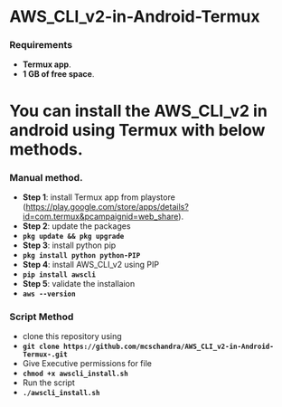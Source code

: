 # AWS_CLI_v2-in-Android-Termux
### Requirements
- **Termux app**.
- **1 GB of free space**.

# You can install the AWS_CLI_v2 in android using Termux with below methods.

### Manual method.
- **Step 1**: install Termux app from playstore (https://play.google.com/store/apps/details?id=com.termux&pcampaignid=web_share).
- **Step 2**: update the packages
- **`pkg update && pkg upgrade`**
- **Step 3**: install python pip
 - **`pkg install python python-PIP`**
- **Step 4**: install AWS_CLI_v2 using PIP
- **`pip install awscli`**
- **Step 5**: validate the installaion
- **`aws --version`**

### Script Method
- clone this repository using
- **`git clone https://github.com/mcschandra/AWS_CLI_v2-in-Android-Termux-.git`**
- Give Executive permissions for file
- **`chmod +x awscli_install.sh`**
- Run the script 
- **`./awscli_install.sh`**
